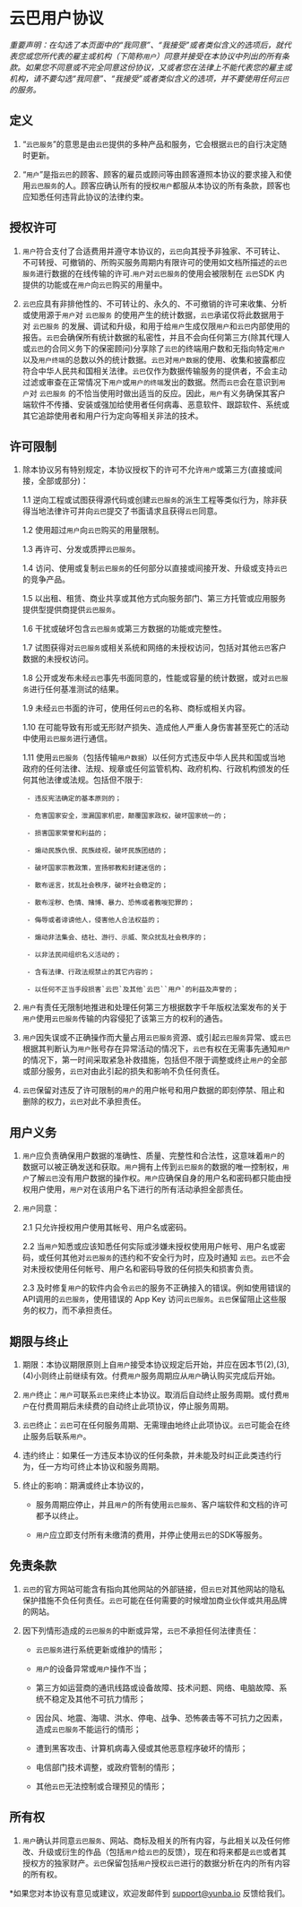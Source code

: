 # 云巴用户协议

*重要声明：在勾选了本页面中的“我同意”、“我接受”或者类似含义的选项后，就代表您或您所代表的雇主或机构（下简称`用户`）同意并接受在本协议中列出的所有条款。如果您不同意或不完全同意这份协议，又或者您在法律上不能代表您的雇主或机构，请不要勾选“我同意”、“我接受”或者类似含义的选项，并不要使用任何`云巴`的服务。*

## 定义
1. “`云巴服务`”的意思是由`云巴`提供的多种产品和服务，它会根据`云巴`的自行决定随时更新。

2. “`用户`”是指`云巴`的顾客、顾客的雇员或顾问等由顾客遵照本协议的要求接入和使用`云巴服务`的人。顾客应确认所有的授权`用户`都服从本协议的所有条款，顾客也应知悉任何违背此协议的法律约束。

## 授权许可
1. `用户`符合支付了合适费用并遵守本协议的，`云巴`向其授予非独家、不可转让、不可转授、可撤销的、所购买服务周期内有限许可的使用如文档所描述的`云巴服务`进行数据的在线传输的许可.`用户`对`云巴服务`的使用会被限制在 `云巴`SDK 内提供的功能或在`用户`向`云巴`购买的用量中。

2. `云巴`应具有非排他性的、不可转让的、永久的、不可撤销的许可来收集、分析或使用源于`用户`对 `云巴服务` 的使用产生的统计数据，`云巴`承诺仅将此数据用于对 `云巴服务` 的发展、调试和升级，和用于给`用户`生成仅限`用户`和`云巴`内部使用的报告。`云巴`会确保所有统计数据的私密性，并且不会向任何第三方(除其代理人或`云巴`的合同义务下的保密顾问)分享除了`云巴`的终端用户数和无指向特定`用户`以及`用户终端`的总数以外的统计数据。`云巴`对`用户数据`的使用、收集和披露都应符合中华人民共和国相关法律。`云巴`仅作为数据传输服务的提供者，不会主动过滤或审查在正常情况下`用户`或`用户的终端`发出的数据。然而`云巴`会在意识到`用户`对 `云巴服务` 的不恰当使用时做出适当的反应。因此，`用户`有义务确保其客户端软件不传播、安装或强加给使用者任何病毒、恶意软件、跟踪软件、系统或其它追踪使用者和用户行为定向等相关非法的技术。

## 许可限制
1. 除本协议另有特别规定，本协议授权下的许可不允许`用户`或第三方(直接或间接，全部或部分)：

	1.1 逆向工程或试图获得源代码或创建`云巴服务`的派生工程等类似行为，除非获得当地法律许可并向`云巴`提交了书面请求且获得`云巴`同意。

	1.2 使用超过`用户`向`云巴`购买的用量限制。

	1.3 再许可、分发或质押`云巴服务`。

	1.4 访问、使用或复制`云巴服务`的任何部分以直接或间接开发、升级或支持`云巴`的竞争产品。

	1.5 以出租、租赁、商业共享或其他方式向服务部门、第三方托管或应用服务提供型提供商提供`云巴服务`。

	1.6 干扰或破坏包含`云巴服务`或第三方数据的功能或完整性。

	1.7 试图获得对`云巴服务`或相关系统和网络的未授权访问，包括对其他`云巴`客户数据的未授权访问。

	1.8 公开或发布未经`云巴`事先书面同意的，性能或容量的统计数据，或对`云巴服务`进行任何基准测试的结果。

	1.9 未经`云巴`书面的许可，使用任何`云巴`的名称、商标或相关内容。

	1.10 在可能导致有形或无形财产损失、造成他人严重人身伤害甚至死亡的活动中使用`云巴服务`进行通信。

	1.11 使用`云巴服务`（包括传输`用户数据`）以任何方式违反中华人民共和国或当地政府的任何法律、法规、规章或任何监管机构、政府机构、行政机构颁发的任何其他法律或法规。包括但不限于:

		- 违反宪法确定的基本原则的；

		- 危害国家安全，泄漏国家机密，颠覆国家政权，破坏国家统一的；

		- 损害国家荣誉和利益的；

		- 煽动民族仇恨、民族歧视，破坏民族团结的；

		- 破坏国家宗教政策，宣扬邪教和封建迷信的；

		- 散布谣言，扰乱社会秩序，破坏社会稳定的；

		- 散布淫秽、色情、赌博、暴力、恐怖或者教唆犯罪的；

		- 侮辱或者诽谤他人，侵害他人合法权益的；

		- 煽动非法集会、结社、游行、示威、聚众扰乱社会秩序的；

		- 以非法民间组织名义活动的；

		- 含有法律、行政法规禁止的其它内容的；

		- 以任何不正当手段损害`云巴`及其他`云巴``用户`的利益及声誉的；

2. `用户`有责任无限制地推进和处理任何第三方根据数字千年版权法案发布的关于`用户`使用`云巴服务`传输的内容侵犯了该第三方的权利的通告。

3. `用户`因失误或不正确操作而大量占用`云巴服务`资源、或引起`云巴服务`异常、或`云巴`根据其判断认为`用户`账号存在异常活动的情况下，`云巴`有权在无需事先通知`用户`的情况下，第一时间采取紧急补救措施，包括但不限于调整或终止`用户`的全部或部分服务，`云巴`对由此引起的损失和影响不负任何责任。

4. `云巴`保留对违反了许可限制的`用户`的用户帐号和用户数据的即刻停禁、阻止和删除的权力，`云巴`对此不承担责任。

## 用户义务
1. `用户`应负责确保用户数据的准确性、质量、完整性和合法性，这意味着`用户`的数据可以被正确发送和获取。`用户`拥有上传到`云巴服务`的数据的唯一控制权，`用户`了解`云巴`没有用户数据的操作权。`用户`应确保自身的用户名和密码都只能由授权用户使用，`用户`对在该用户名下进行的所有活动承担全部责任。

2. `用户`同意：

	2.1 只允许授权用户使用其帐号、用户名或密码。

	2.2 当`用户`知悉或应该知悉任何实际或涉嫌未授权使用用户帐号、用户名或密码，或任何其他对`云巴服务`的违约和不安全行为时，应及时通知 `云巴`。`云巴`不会对未授权使用任何帐号、用户名和密码导致的任何损失和损害负责。

	2.3 及时修复`用户`的软件内会令`云巴`的服务不正确接入的错误。例如使用错误的API调用的`云巴服务`，使用错误的 App Key 访问`云巴服务`。`云巴`保留阻止这些服务的权力，而不承担责任。

## 期限与终止
1. 期限：本协议期限原则上自`用户`接受本协议规定后开始，并应在因本节(2),(3),(4)小则终止前继续有效。付费`用户`服务周期应从`用户`确认购买完成后开始。

2. `用户`终止：`用户`可联系`云巴`来终止本协议。取消后自动终止服务周期。或付费`用户`在付费周期后未续费的自动终止此项协议，停止服务周期。

3. `云巴`终止：`云巴`可在任何服务周期、无需理由地终止此项协议。`云巴`可能会在终止服务后联系`用户`。

4. 违约终止：如果任一方违反本协议的任何条款，并未能及时纠正此类违约行为，任一方均可终止本协议和服务周期。

5. 终止的影响：期满或终止本协议的，

	- 服务周期应停止，并且`用户`的所有使用`云巴服务`、客户端软件和文档的许可都予以终止。

	- `用户`应立即支付所有未缴清的费用，并停止使用`云巴`的SDK等服务。

## 免责条款
1. `云巴`的官方网站可能含有指向其他网站的外部链接，但`云巴`对其他网站的隐私保护措施不负任何责任。`云巴`可能在任何需要的时候增加商业伙伴或共用品牌的网站。

2. 因下列情形造成的`云巴服务`的中断或异常，`云巴`不承担任何法律责任：

	- `云巴服务`进行系统更新或维护的情形；

	- `用户`的设备异常或`用户`操作不当；

	- 第三方如运营商的通讯线路或设备故障、技术问题、网络、电脑故障、系统不稳定及其他不可抗力情形；

	- 因台风、地震、海啸、洪水、停电、战争、恐怖袭击等不可抗力之因素，造成`云巴服务`不能运行的情形；

	- 遭到黑客攻击、计算机病毒入侵或其他恶意程序破坏的情形；

	- 电信部门技术调整，或政府管制的情形；

	- 其他`云巴`无法控制或合理预见的情形；

## 所有权
1. `用户`确认并同意`云巴服务`、网站、商标及相关的所有内容，与此相关以及任何修改、升级或衍生的作品（包括`用户`给`云巴`的反馈），现在和将来都是`云巴`或者其授权方的独家财产。`云巴`保留包括`用户`授权`云巴`进行的数据分析在内的所有内容的所有权。

*如果您对本协议有意见或建议，欢迎发邮件到 support@yunba.io 反馈给我们。
